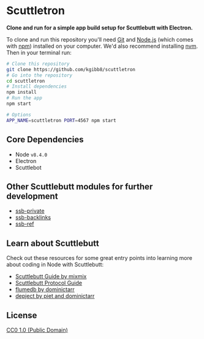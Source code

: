 # Scuttletron

**Clone and run for a simple app build setup for Scuttlebutt with Electron.**

To clone and run this repository you'll need [Git](https://git-scm.com) and [Node.js](https://nodejs.org/en/download/) (which comes with [npm](http://npmjs.com)) installed on your computer. We'd also recommend installing [nvm](https://www.google.com/url?sa=t&rct=j&q=&esrc=s&source=web&cd=12&cad=rja&uact=8&ved=0ahUKEwighcCV78naAhWGm5QKHSIvCugQFghYMAs&url=https%3A%2F%2Fgithub.com%2Fcreationix%2Fnvm&usg=AOvVaw2jSY1LMyya2N6bZyQ8u4qE). Then in your terminal run:

```bash
# Clone this repository
git clone https://github.com/kgibb8/scuttletron
# Go into the repository
cd scuttletron
# Install dependencies
npm install
# Run the app
npm start

# Options
APP_NAME=scuttletron PORT=4567 npm start
```


## Core Dependencies
- Node `v8.4.0`
- Electron
- Scuttlebot

## Other Scuttlebutt modules for further development
- [ssb-private](https://github.com/ssbc/ssb-private/)
- [ssb-backlinks](https://github.com/ssbc/ssb-backlinks)
- [ssb-ref](https://github.com/ssbc/ssb-ref)

## Learn about Scuttlebutt

Check out these resources for some great entry points into learning more about coding in Node with Scuttlebutt:

* [Scuttlebutt Guide by mixmix](https://github.com/ssbc/scuttlebutt-guide)
* [Scuttlebutt Protocol Guide](https://ssbc.github.io/scuttlebutt-protocol-guide/)
* [flumedb by dominictarr](https://github.com/flumedb/flumedb/)
* [depject by piet and dominictarr](https://github.com/depject/depject/)

## License

[CC0 1.0 (Public Domain)](LICENSE.md)
